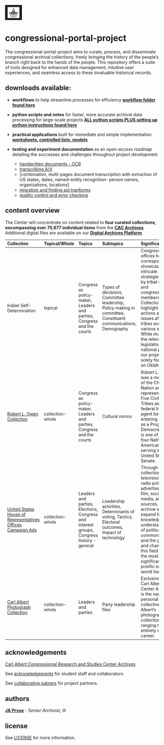 <img src="https://github.com/prys0000/congressional-portal-project/blob/main/congressthumb_home.jpg" width=11% height=14%>

# congressional-portal-project

The congressional-portal-project aims to curate, process, and disseminate congressional archival collections, freely bringing the history of the people’s branch right back to the hands of the people. This repository offers a suite of tools designed for enhanced data management, intuitive user experiences, and seamless access to these invaluable historical records. 

## downloads available:
  * **workflows** to help streamline processes for efficiency [**workflow folder found here**](https://github.com/prys0000/congressional-portal-project/tree/80d927a465ad89114c22223769f44829c760d016/workflows)
  * **python scripts and notes** for faster, more accurate archival data processing for large-scale projects [**ALL python scripts PLUS setting up python instructions found here**](https://github.com/prys0000/congressional-portal-project/tree/main/scripts-notes)
  * **practical applications** built for immediate and simple implementation [**worksheets, controlled lists, models**](https://github.com/prys0000/congressional-portal-project/tree/ae5d2ec01206cca5444bb599de49e53a1bb62e79/documentation-applications-lists)
  * **testing and experiment documentation** as an open-access roadmap detailing the successes and challenges throughout project development
    
      * [handwritten documents - OCR](https://github.com/prys0000/congressional-portal-project/blob/c57c00ecf47803465dc0d6a3e656b93bc728462f/testing-documentation/handwriting-OCR.py)
      * [transcribing A/V](https://github.com/prys0000/congressional-portal-project/blob/c57c00ecf47803465dc0d6a3e656b93bc728462f/testing-documentation/audio-video-transcriptions.py)
      * [combination, multi-pages document transcription with extraction of US states, dates, named-entity recognition- person names, organizations, locations] 
      * [migration and finding aid tranforms](https://github.com/prys0000/congressional-portal-project/blob/c57c00ecf47803465dc0d6a3e656b93bc728462f/testing-documentation/metadata-transform-portal-headings.py)
      * [quality control and error checking](https://github.com/prys0000/congressional-portal-project/blob/c57c00ecf47803465dc0d6a3e656b93bc728462f/testing-documentation/quality-spelling-grammar-check.py)


## content overview

The Center will concentrate on content related to **four curated collections, encompassing over 75,677 individual items** from the [**CAC Archives**](https://arc.ou.edu/). Additional digital files are available on our [**Digital Archives Platform**](https://oucac.access.preservica.com/). 


|  Collection  |  Topical/Whole  |   Topics   |  Subtopics  |  Significance  |  Extent  |  Formats  |
|  :---  |  :---  |  :---  |  :---  |  :---  |  :---  |  :---  |
|  Indian Self-Determination |  topical  |  Congress as policy-maker, Leaders and parties, Congress and the courts  |  Types of decisions, Committee leadership, Policy making in committee, Constituent communications, Demography  |  Congressional offices hold correspondence showcasing intricate strategies used by tribal entities and congressional members. Collections highlight policy actions and issues affecting tribes across various states. While much of the relevant legislation has a national purview, our project isn't solely focused on Oklahoma.  |  23 collections  |  PDF/A, PDF/E or PDF with original file, TIFF  |
|  [Robert L. Owen Collection](https://arc.ou.edu/repositories/3/resources/32)  |  collection-whole  |  Congress as policy-maker, Leaders and parties, Congress and the courts  |  Cultural norms  |  Robert L. Owen was a member of the Cherokee Nation and represented the Five Civilized Tribes as a federal Indian agent before entering politics as a Progressive Democrat. Owen is one of only four Native Americans serving in the United States Senate.  |  199 items  |  PDF/A, PDF/E or PDF with original file, TIFF  |
|  [United States House of Representatives Offices Campaign Ads](https://arc.ou.edu/repositories/3/archival_objects/800009)  |  collection-whole  |  Leaders and parties, Elections, Congress and interest groups, Congress history - general  |  Leadership activities, Determinants of voting, Tactics, Electoral outcomes, Impact of technology  |  Through the collection of television and radio political advertisements, film, social media, and other sources, the archive seeks to expand the knowledge and understanding of political communications, and the growth and changes in this field across the most significant and prolific era in world history.  |  24,678 items  |  Motion JPEG 2000, MOV, AVI  |
|  [Carl Albert Photograph Collection](https://arc.ou.edu/repositories/3/archival_objects/422780)  |  collection-whole  |  Leaders and parties  |  Party leadership files  |  Exclusive to the Carl Albert Center Archives is the vast personal collective of Albert’s photograph collection ranging the entirety of his career.    |  11,000 items  |  TIFF  |



## acknowledgements

[Carl Albert Congressional Research and Studies Center Archives](https://www.ou.edu/carlalbertcenter/congressional-collection)

See [acknowledgements](https://github.com/prys0000/political-commercial-collection-archives/blob/main/acknowledgements.md) for student staff and collaborators

See [collaborative patners](https://github.com/prys0000/congressional-portal-project/blob/37667b3acaad33eb32e0bd00d4780b0ac0c6993c/collaborative-partners.md) for project partners. 

## authors

[**JA Pryse**](japryse@ou.edu) - *Senior Archivist, III*

## license

See [LICENSE](https://github.com/prys0000/congressional-portal-project/blob/main/LICENSE.md) for more information.

<br/>


